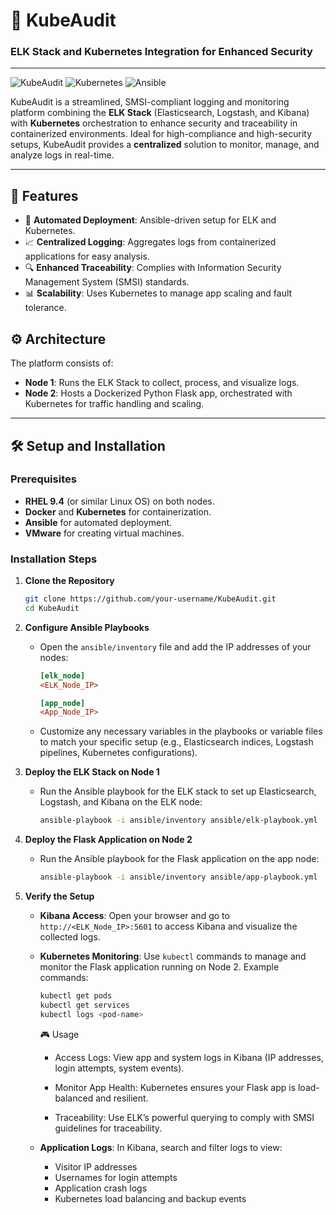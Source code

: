 # 🚀 KubeAudit

### **ELK Stack and Kubernetes Integration for Enhanced Security**

---

![KubeAudit](https://img.shields.io/badge/Security%20%26%20Compliance-SMSI-blue) ![Kubernetes](https://img.shields.io/badge/Kubernetes-Orchestration-blue) ![Ansible](https://img.shields.io/badge/Automated%20with-Ansible-green)

KubeAudit is a streamlined, SMSI-compliant logging and monitoring platform combining the **ELK Stack** (Elasticsearch, Logstash, and Kibana) with **Kubernetes** orchestration to enhance security and traceability in containerized environments. Ideal for high-compliance and high-security setups, KubeAudit provides a **centralized** solution to monitor, manage, and analyze logs in real-time.

---

## 🌟 Features

- 🔧 **Automated Deployment**: Ansible-driven setup for ELK and Kubernetes.
- 📈 **Centralized Logging**: Aggregates logs from containerized applications for easy analysis.
- 🔍 **Enhanced Traceability**: Complies with Information Security Management System (SMSI) standards.
- 📊 **Scalability**: Uses Kubernetes to manage app scaling and fault tolerance.

## ⚙️ Architecture

The platform consists of:

- **Node 1**: Runs the ELK Stack to collect, process, and visualize logs.
- **Node 2**: Hosts a Dockerized Python Flask app, orchestrated with Kubernetes for traffic handling and scaling.

---

## 🛠️ Setup and Installation

### Prerequisites

- **RHEL 9.4** (or similar Linux OS) on both nodes.
- **Docker** and **Kubernetes** for containerization.
- **Ansible** for automated deployment.
- **VMware** for creating virtual machines.

### Installation Steps

1. **Clone the Repository**
   ```bash
   git clone https://github.com/your-username/KubeAudit.git
   cd KubeAudit
   
2. **Configure Ansible Playbooks**
   - Open the `ansible/inventory` file and add the IP addresses of your nodes:
     ```ini
     [elk_node]
     <ELK_Node_IP>

     [app_node]
     <App_Node_IP>
     ```
   - Customize any necessary variables in the playbooks or variable files to match your specific setup (e.g., Elasticsearch indices, Logstash pipelines, Kubernetes configurations).

3. **Deploy the ELK Stack on Node 1**
   - Run the Ansible playbook for the ELK stack to set up Elasticsearch, Logstash, and Kibana on the ELK node:
     ```bash
     ansible-playbook -i ansible/inventory ansible/elk-playbook.yml
     ```

4. **Deploy the Flask Application on Node 2**
   - Run the Ansible playbook for the Flask application on the app node:
     ```bash
     ansible-playbook -i ansible/inventory ansible/app-playbook.yml
     ```

5. **Verify the Setup**
   - **Kibana Access**: Open your browser and go to `http://<ELK_Node_IP>:5601` to access Kibana and visualize the collected logs.
   - **Kubernetes Monitoring**: Use `kubectl` commands to manage and monitor the Flask application running on Node 2. Example commands:
     ```bash
     kubectl get pods
     kubectl get services
     kubectl logs <pod-name>
     ```

     🎮 Usage
     - Access Logs: View app and system logs in Kibana (IP addresses, login attempts, system events).

     - Monitor App Health: Kubernetes ensures your Flask app is load-balanced and resilient.

     - Traceability: Use ELK’s powerful querying to comply with SMSI guidelines for traceability.

   - **Application Logs**: In Kibana, search and filter logs to view:
     - Visitor IP addresses
     - Usernames for login attempts
     - Application crash logs
     - Kubernetes load balancing and backup events
